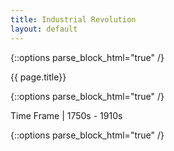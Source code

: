 ```yaml
---
title: Industrial Revolution
layout: default
---
```


{::options parse_block_html="true" /}

<div class="row">
<div class="col-md-3">
<div class="panel panel-default no-padding">
<div class="panel-heading">
{{ page.title}}
</div>
<div class="panel-body">
</div>
<div class="panel-body">
  
{::options parse_block_html="true" /}

Time Frame | 1750s - 1910s

</div>
</div>
</div>
<div class="col-md-9">
  
{::options parse_block_html="true" /}

</div>
</div>
